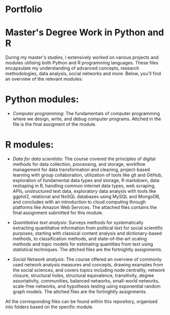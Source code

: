 # Portfolio
# Master's Degree Work in Python and R

During my master's studies, I extensively worked on various projects and modules utilising both Python and R programming languages. These files encapsulate my understanding of advanced concepts, research methodologies, data analysis, social networks and more. Below, you'll find an overview of the relevant modules: 

# Python modules:
- *Computer programming*: The fundamentals of computer programming where we design, write, and debug computer programs. Attched in the file is the final assigment of the module.

# R modules:
- *Data for data scientists*: The course covered the principles of digital methods for data collection, processing, and storage, workflow management for data transformation and cleaning, project-based learning with group collaboration, utilization of tools like git and GitHub, exploration of fundamental data types and storage, R markdown, data reshaping in R, handling common internet data types, web scraping, APIs, unstructured text data, exploratory data analysis with tools like ggplot2, relational and NoSQL databases using MySQL and MongoDB, and concludes with an introduction to cloud computing through platforms like Amazon Web Services. The attached files contains the final assignment submitted for this module.
  
- *Quantitative text analysis*: Surveys methods for systematically extracting quantitative information from political text for social scientific purposes, starting with classical content analysis and dictionary-based methods, to classification methods, and state-of-the-art scaling methods and topic models for estimating quantities from text using statistical techniques. The attched files are the fortnightly assignments.

- *Social Network analysis*: The course offered an overview of commonly used network analysis measures and concepts, drawing examples from the social sciences, and covers topics including node centrality, network closure, structural holes, structural equivalence, transitivity, degree assortativity, communities, balanced networks, small-world networks, scale-free networks, and hypothesis testing using exponential random graph models. The attched files are the fortnightly assignments.

All the corresponding files can be found within this repository, organised into folders based on the specific module.
